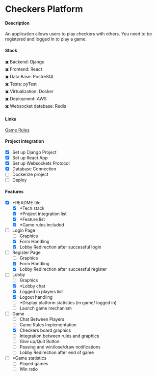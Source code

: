 # Checkers Platform

#### Description
An application allows users to play checkers with others. You need to be registered and logged in to play a game.


#### Stack
  
:heavy_multiplication_x: Backend: Django  
:heavy_multiplication_x: Frontend: React  
:heavy_multiplication_x: Data Base: PostreSQL  
:heavy_multiplication_x: Tests: pyTest  
:heavy_multiplication_x: Virtualization: Docker  
:heavy_multiplication_x: Deployment: AWS  
:heavy_multiplication_x: Websocket database: Redis

#### Links
[Game Rules](https://www.downtownrochestermn.com/_files/docs/checkers-instructions.pdf)



#### Project integration
- [X] Set up Django Project
- [X] Set up React App
- [X] Set up Websockets Protocol
- [X] Database Connection
- [ ] Dockerize project
- [ ] Deploy

#### Features
- [X] *README file
    - [X] *Tech stack
    - [X] *Project integration list
    - [X] *Feature list  
    - [X] *Game rules included
- [ ] Login Page
   - [ ] Graphics
   - [X] Form Handling
   - [X] Lobby Redirection after successful login
- [ ] Register Page
   - [ ] Graphics
   - [X] Form Handling
   - [X] Lobby Redirection after successful register
- [ ] Lobby
   - [ ] Graphics
   - [X] *Lobby chat
   - [X] Logged in players list
   - [X] Logout handling
   - [ ] *Display platform statistics (in game/ logged in)
   - [ ] Launch game mechanism
- [ ] Game
    - [ ] Chat Between Players
    - [ ] Game Rules Implementation
    - [X] Checkers board graphics
    - [ ] Integration between rules and graphics
    - [ ] Give up/Quit Button
    - [ ] Passing and win/lose/draw notifications 
    - [ ] Lobby Redirection after end of game
- [ ] *Game statistics
    - [ ] Played games
    - [ ] Win ratio
